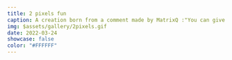 ```yaml
---
title: 2 pixels fun
caption: A creation born from a comment made by MatrixQ :"You can give him 2 pixels and he'll add a personality to them."
img: $assets/gallery/2pixels.gif
date: 2022-03-24
showcase: false
color: "#FFFFFF"
---
```

